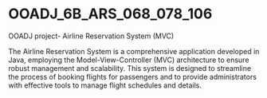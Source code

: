 
# OOADJ_6B_ARS_068_078_106
OOADJ project- Airline Reservation System (MVC)


The Airline Reservation System is a comprehensive application developed in Java, employing the Model-View-Controller (MVC) architecture to ensure robust management and scalability. This system is designed to streamline the process of booking flights for passengers and to provide administrators with effective tools to manage flight schedules and details.

